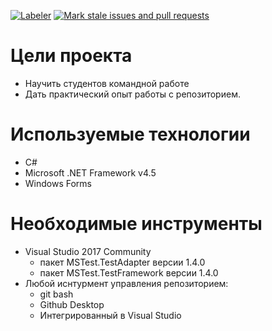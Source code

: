 [![Labeler](https://github.com/Students-of-the-city-of-Kostroma/Student-timetable/actions/workflows/label.yml/badge.svg)](https://github.com/Students-of-the-city-of-Kostroma/Student-timetable/actions/workflows/label.yml)
[![Mark stale issues and pull requests](https://github.com/Students-of-the-city-of-Kostroma/Student-timetable/actions/workflows/stale.yml/badge.svg)](https://github.com/Students-of-the-city-of-Kostroma/Student-timetable/actions/workflows/stale.yml)

# Цели проекта
- Научить студентов командной работе 
- Дать практический опыт работы с репозиторием.
# Используемые технологии
- C#
- Microsoft .NET Framework v4.5
- Windows Forms
# Необходимые инструменты
- Visual Studio 2017 Community
   - пакет MSTest.TestAdapter версии 1.4.0
   - пакет MSTest.TestFramework версии 1.4.0
- Любой иснтурмент управления репозиторием:
  - git bash
  - Github Desktop
  - Интегрированный в Visual Studio
